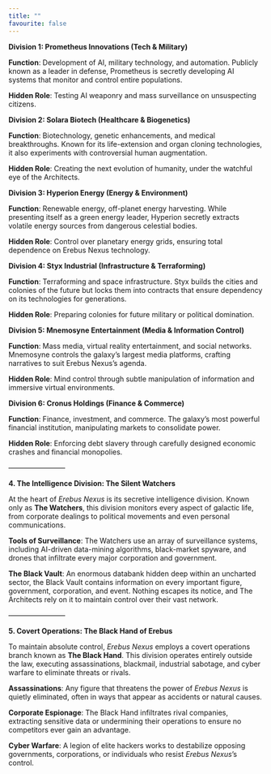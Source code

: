 ```yaml
---
title: ""
favourite: false
---
```

**Division 1: Prometheus Innovations (Tech & Military)**

**Function**: Development of AI, military technology, and automation. Publicly known as a leader in defense, Prometheus is secretly developing AI systems that monitor and control entire populations.

**Hidden Role**: Testing AI weaponry and mass surveillance on unsuspecting citizens.

**Division 2: Solara Biotech (Healthcare & Biogenetics)**

**Function**: Biotechnology, genetic enhancements, and medical breakthroughs. Known for its life-extension and organ cloning technologies, it also experiments with controversial human augmentation.

**Hidden Role**: Creating the next evolution of humanity, under the watchful eye of the Architects.

**Division 3: Hyperion Energy (Energy & Environment)**

**Function**: Renewable energy, off-planet energy harvesting. While presenting itself as a green energy leader, Hyperion secretly extracts volatile energy sources from dangerous celestial bodies.

**Hidden Role**: Control over planetary energy grids, ensuring total dependence on Erebus Nexus technology.

**Division 4: Styx Industrial (Infrastructure & Terraforming)**

**Function**: Terraforming and space infrastructure. Styx builds the cities and colonies of the future but locks them into contracts that ensure dependency on its technologies for generations.

**Hidden Role**: Preparing colonies for future military or political domination.

**Division 5: Mnemosyne Entertainment (Media & Information Control)**

**Function**: Mass media, virtual reality entertainment, and social networks. Mnemosyne controls the galaxy’s largest media platforms, crafting narratives to suit Erebus Nexus’s agenda.

**Hidden Role**: Mind control through subtle manipulation of information and immersive virtual environments.

**Division 6: Cronus Holdings (Finance & Commerce)**

**Function**: Finance, investment, and commerce. The galaxy’s most powerful financial institution, manipulating markets to consolidate power.

**Hidden Role**: Enforcing debt slavery through carefully designed economic crashes and financial monopolies.

————————

**4\. The Intelligence Division: The Silent Watchers**

At the heart of _Erebus Nexus_ is its secretive intelligence division. Known only as **The Watchers**, this division monitors every aspect of galactic life, from corporate dealings to political movements and even personal communications.

**Tools of Surveillance**: The Watchers use an array of surveillance systems, including AI-driven data-mining algorithms, black-market spyware, and drones that infiltrate every major corporation and government.

**The Black Vault**: An enormous databank hidden deep within an uncharted sector, the Black Vault contains information on every important figure, government, corporation, and event. Nothing escapes its notice, and The Architects rely on it to maintain control over their vast network.

————————

**5\. Covert Operations: The Black Hand of Erebus**

To maintain absolute control, _Erebus Nexus_ employs a covert operations branch known as **The Black Hand**. This division operates entirely outside the law, executing assassinations, blackmail, industrial sabotage, and cyber warfare to eliminate threats or rivals.

**Assassinations**: Any figure that threatens the power of _Erebus Nexus_ is quietly eliminated, often in ways that appear as accidents or natural causes.

**Corporate Espionage**: The Black Hand infiltrates rival companies, extracting sensitive data or undermining their operations to ensure no competitors ever gain an advantage.

**Cyber Warfare**: A legion of elite hackers works to destabilize opposing governments, corporations, or individuals who resist _Erebus Nexus_’s control.
